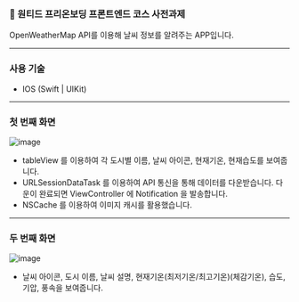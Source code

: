 ### 📙 원티드 프리온보딩 프론트엔드 코스 사전과제

OpenWeatherMap API를 이용해 날씨 정보를 알려주는 APP입니다.

---
### **사용 기술**
- IOS (Swift | UIKit)

---
### **첫 번째 화면**
![image](https://user-images.githubusercontent.com/30553624/189872448-bf6fbeed-555c-4695-8fb3-138f54c0cc87.png)
- tableView 를 이용하여 각 도시별 이름, 날씨 아이콘, 현재기온, 현재습도를 보여줍니다.
- URLSessionDataTask 를 이용하여 API 통신을 통해 데이터를 다운받습니다. 다운이 완료되면 ViewController 에 Notification 을 발송합니다.  
- NSCache 를 이용하여 이미지 캐시를 활용했습니다.

---
### **두 번째 화면**
![image](https://user-images.githubusercontent.com/30553624/189872530-dbd9ea58-404b-4c3c-a6bf-c39e8362622b.png)
- 날씨 아이콘, 도시 이름, 날씨 설명, 현재기온(최저기온/최고기온)(체감기온), 습도, 기압, 풍속을 보여줍니다.
